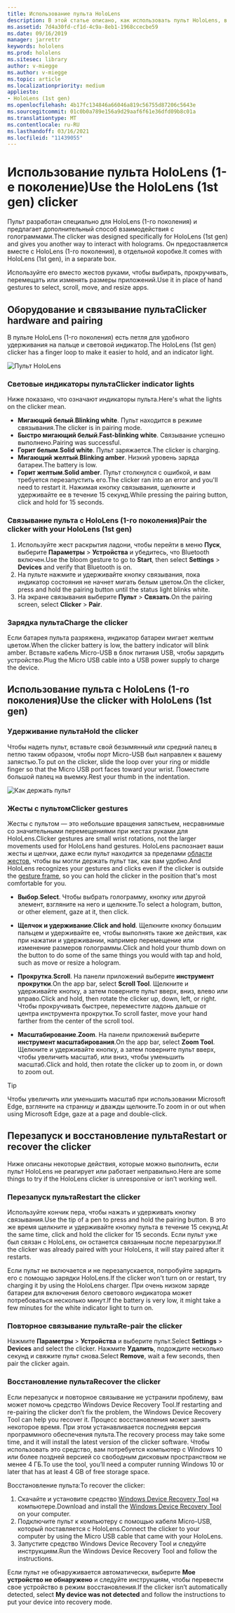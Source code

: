 ```yaml
---
title: Использование пульта HoloLens
description: В этой статье описано, как использовать пульт HoloLens, в том числе связывание, зарядка и восстановление пульта.
ms.assetid: 7d4a30fd-cf1d-4c9a-8eb1-1968ccecbe59
ms.date: 09/16/2019
manager: jarrettr
keywords: hololens
ms.prod: hololens
ms.sitesec: library
author: v-miegge
ms.author: v-miegge
ms.topic: article
ms.localizationpriority: medium
appliesto:
- HoloLens (1st gen)
ms.openlocfilehash: 4b17fc134846a66046a819c56755d87206c5643e
ms.sourcegitcommit: 01c0b0a789e156a9d29aaf6f61e36dfd09b8c01a
ms.translationtype: MT
ms.contentlocale: ru-RU
ms.lasthandoff: 03/16/2021
ms.locfileid: "11439055"
---
```

# <a name="use-the-hololens-1st-gen-clicker"></a><span data-ttu-id="2bf37-104">Использование пульта HoloLens (1-е поколение)</span><span class="sxs-lookup"><span data-stu-id="2bf37-104">Use the HoloLens (1st gen) clicker</span></span>

<span data-ttu-id="2bf37-105">Пульт разработан специально для HoloLens (1-го поколения) и предлагает дополнительный способ взаимодействия с голограммами.</span><span class="sxs-lookup"><span data-stu-id="2bf37-105">The clicker was designed specifically for HoloLens (1st gen) and gives you another way to interact with holograms.</span></span> <span data-ttu-id="2bf37-106">Он предоставляется вместе с HoloLens (1-го поколения), в отдельной коробке.</span><span class="sxs-lookup"><span data-stu-id="2bf37-106">It comes with HoloLens (1st gen), in a separate box.</span></span>

<span data-ttu-id="2bf37-107">Используйте его вместо жестов руками, чтобы выбирать, прокручивать, перемещать или изменять размеры приложений.</span><span class="sxs-lookup"><span data-stu-id="2bf37-107">Use it in place of hand gestures to select, scroll, move, and resize apps.</span></span>

## <a name="clicker-hardware-and-pairing"></a><span data-ttu-id="2bf37-108">Оборудование и связывание пульта</span><span class="sxs-lookup"><span data-stu-id="2bf37-108">Clicker hardware and pairing</span></span>

<span data-ttu-id="2bf37-109">В пульте HoloLens (1-го поколения) есть петля для удобного удерживания на пальце и световой индикатор.</span><span class="sxs-lookup"><span data-stu-id="2bf37-109">The HoloLens (1st gen) clicker has a finger loop to make it easier to hold, and an indicator light.</span></span>

![Пульт HoloLens](images/use-hololens-clicker-1.png)

### <a name="clicker-indicator-lights"></a><span data-ttu-id="2bf37-111">Световые индикаторы пульта</span><span class="sxs-lookup"><span data-stu-id="2bf37-111">Clicker indicator lights</span></span>

<span data-ttu-id="2bf37-112">Ниже показано, что означают индикаторы пульта.</span><span class="sxs-lookup"><span data-stu-id="2bf37-112">Here's what the lights on the clicker mean.</span></span>

- <span data-ttu-id="2bf37-113">**Мигающий белый**.</span><span class="sxs-lookup"><span data-stu-id="2bf37-113">**Blinking white**.</span></span> <span data-ttu-id="2bf37-114">Пульт находится в режиме связывания.</span><span class="sxs-lookup"><span data-stu-id="2bf37-114">The clicker is in pairing mode.</span></span>
- <span data-ttu-id="2bf37-115">**Быстро мигающий белый**.</span><span class="sxs-lookup"><span data-stu-id="2bf37-115">**Fast-blinking white**.</span></span> <span data-ttu-id="2bf37-116">Связывание успешно выполнено.</span><span class="sxs-lookup"><span data-stu-id="2bf37-116">Pairing was successful.</span></span>
- <span data-ttu-id="2bf37-117">**Горит белым**.</span><span class="sxs-lookup"><span data-stu-id="2bf37-117">**Solid white**.</span></span> <span data-ttu-id="2bf37-118">Пульт заряжается.</span><span class="sxs-lookup"><span data-stu-id="2bf37-118">The clicker is charging.</span></span>
- <span data-ttu-id="2bf37-119">**Мигающий желтый**.</span><span class="sxs-lookup"><span data-stu-id="2bf37-119">**Blinking amber**.</span></span> <span data-ttu-id="2bf37-120">Низкий уровень заряда батареи.</span><span class="sxs-lookup"><span data-stu-id="2bf37-120">The battery is low.</span></span>
- <span data-ttu-id="2bf37-121">**Горит желтым**.</span><span class="sxs-lookup"><span data-stu-id="2bf37-121">**Solid amber**.</span></span> <span data-ttu-id="2bf37-122">Пульт столкнулся с ошибкой, и вам требуется перезапустить его.</span><span class="sxs-lookup"><span data-stu-id="2bf37-122">The clicker ran into an error and you'll need to restart it.</span></span> <span data-ttu-id="2bf37-123">Нажимая кнопку связывания, щелкните и удерживайте ее в течение 15 секунд.</span><span class="sxs-lookup"><span data-stu-id="2bf37-123">While pressing the pairing button, click and hold for 15 seconds.</span></span>

### <a name="pair-the-clicker-with-your-hololens-1st-gen"></a><span data-ttu-id="2bf37-124">Связывание пульта с HoloLens (1-го поколения)</span><span class="sxs-lookup"><span data-stu-id="2bf37-124">Pair the clicker with your HoloLens (1st gen)</span></span>

1. <span data-ttu-id="2bf37-125">Используйте жест раскрытия ладони, чтобы перейти в меню **Пуск**, выберите **Параметры** > **Устройства** и убедитесь, что Bluetooth включен.</span><span class="sxs-lookup"><span data-stu-id="2bf37-125">Use the bloom gesture to go to **Start**, then select **Settings** > **Devices** and verify that Bluetooth is on.</span></span>
1. <span data-ttu-id="2bf37-126">На пульте нажмите и удерживайте кнопку связывания, пока индикатор состояния не начнет мигать белым цветом.</span><span class="sxs-lookup"><span data-stu-id="2bf37-126">On the clicker, press and hold the pairing button until the status light blinks white.</span></span>
1. <span data-ttu-id="2bf37-127">На экране связывания выберите **Пульт** > **Связать**.</span><span class="sxs-lookup"><span data-stu-id="2bf37-127">On the pairing screen, select **Clicker** > **Pair**.</span></span>

### <a name="charge-the-clicker"></a><span data-ttu-id="2bf37-128">Зарядка пульта</span><span class="sxs-lookup"><span data-stu-id="2bf37-128">Charge the clicker</span></span>

<span data-ttu-id="2bf37-129">Если батарея пульта разряжена, индикатор батареи мигает желтым цветом.</span><span class="sxs-lookup"><span data-stu-id="2bf37-129">When the clicker battery is low, the battery indicator will blink amber.</span></span> <span data-ttu-id="2bf37-130">Вставьте кабель Micro-USB в блок питания USB, чтобы зарядить устройство.</span><span class="sxs-lookup"><span data-stu-id="2bf37-130">Plug the Micro USB cable into a USB power supply to charge the device.</span></span>

## <a name="use-the-clicker-with-hololens-1st-gen"></a><span data-ttu-id="2bf37-131">Использование пульта с HoloLens (1-го поколения)</span><span class="sxs-lookup"><span data-stu-id="2bf37-131">Use the clicker with HoloLens (1st gen)</span></span>

### <a name="hold-the-clicker"></a><span data-ttu-id="2bf37-132">Удерживание пульта</span><span class="sxs-lookup"><span data-stu-id="2bf37-132">Hold the clicker</span></span>

<span data-ttu-id="2bf37-133">Чтобы надеть пульт, вставьте свой безымянный или средний палец в петлю таким образом, чтобы порт Micro-USB был направлен к вашему запястью.</span><span class="sxs-lookup"><span data-stu-id="2bf37-133">To put on the clicker, slide the loop over your ring or middle finger so that the Micro USB port faces toward your wrist.</span></span> <span data-ttu-id="2bf37-134">Поместите большой палец на выемку.</span><span class="sxs-lookup"><span data-stu-id="2bf37-134">Rest your thumb in the indentation.</span></span>

![Как держать пульт](images/use-hololens-clicker-2.png)

### <a name="clicker-gestures"></a><span data-ttu-id="2bf37-136">Жесты с пультом</span><span class="sxs-lookup"><span data-stu-id="2bf37-136">Clicker gestures</span></span>

<span data-ttu-id="2bf37-137">Жесты с пультом — это небольшие вращения запястьем, несравнимые со значительными перемещениями при жестах руками для HoloLens.</span><span class="sxs-lookup"><span data-stu-id="2bf37-137">Clicker gestures are small wrist rotations, not the larger movements used for HoloLens hand gestures.</span></span> <span data-ttu-id="2bf37-138">HoloLens распознает ваши жесты и щелчки, даже если пульт находится за пределами [области жестов](hololens1-basic-usage.md), чтобы вы могли держать пульт так, как вам удобно.</span><span class="sxs-lookup"><span data-stu-id="2bf37-138">And HoloLens recognizes your gestures and clicks even if the clicker is outside the [gesture frame](hololens1-basic-usage.md), so you can hold the clicker in the position that's most comfortable for you.</span></span>

- <span data-ttu-id="2bf37-139">**Выбор**.</span><span class="sxs-lookup"><span data-stu-id="2bf37-139">**Select**.</span></span> <span data-ttu-id="2bf37-140">Чтобы выбрать голограмму, кнопку или другой элемент, взгляните на него и щелкните.</span><span class="sxs-lookup"><span data-stu-id="2bf37-140">To select a hologram, button, or other element, gaze at it, then click.</span></span>

- <span data-ttu-id="2bf37-141">**Щелчок и удерживание**.</span><span class="sxs-lookup"><span data-stu-id="2bf37-141">**Click and hold**.</span></span> <span data-ttu-id="2bf37-142">Щелкните кнопку большим пальцем и удерживайте ее, чтобы выполнять такие же действия, как при нажатии и удерживании, например перемещение или изменение размеров голограммы.</span><span class="sxs-lookup"><span data-stu-id="2bf37-142">Click and hold your thumb down on the button to do some of the same things you would with tap and hold, such as move or resize a hologram.</span></span>

- <span data-ttu-id="2bf37-143">**Прокрутка**.</span><span class="sxs-lookup"><span data-stu-id="2bf37-143">**Scroll**.</span></span> <span data-ttu-id="2bf37-144">На панели приложений выберите **инструмент прокрутки**.</span><span class="sxs-lookup"><span data-stu-id="2bf37-144">On the app bar, select **Scroll Tool**.</span></span> <span data-ttu-id="2bf37-145">Щелкните и удерживайте кнопку, а затем поверните пульт вверх, вниз, влево или вправо.</span><span class="sxs-lookup"><span data-stu-id="2bf37-145">Click and hold, then rotate the clicker up, down, left, or right.</span></span> <span data-ttu-id="2bf37-146">Чтобы прокручивать быстрее, переместите ладонь дальше от центра инструмента прокрутки.</span><span class="sxs-lookup"><span data-stu-id="2bf37-146">To scroll faster, move your hand farther from the center of the scroll tool.</span></span>

- <span data-ttu-id="2bf37-147">**Масштабирование**.</span><span class="sxs-lookup"><span data-stu-id="2bf37-147">**Zoom**.</span></span> <span data-ttu-id="2bf37-148">На панели приложений выберите **инструмент масштабирования**.</span><span class="sxs-lookup"><span data-stu-id="2bf37-148">On the app bar, select **Zoom Tool**.</span></span> <span data-ttu-id="2bf37-149">Щелкните и удерживайте кнопку, а затем поверните пульт вверх, чтобы увеличить масштаб, или вниз, чтобы уменьшить масштаб.</span><span class="sxs-lookup"><span data-stu-id="2bf37-149">Click and hold, then rotate the clicker up to zoom in, or down to zoom out.</span></span>

> [!TIP]
> <span data-ttu-id="2bf37-150">Чтобы увеличить или уменьшить масштаб при использовании Microsoft Edge, взгляните на страницу и дважды щелкните.</span><span class="sxs-lookup"><span data-stu-id="2bf37-150">To zoom in or out when using Microsoft Edge, gaze at a page and double-click.</span></span>

## <a name="restart-or-recover-the-clicker"></a><span data-ttu-id="2bf37-151">Перезапуск и восстановление пульта</span><span class="sxs-lookup"><span data-stu-id="2bf37-151">Restart or recover the clicker</span></span>

<span data-ttu-id="2bf37-152">Ниже описаны некоторые действия, которые можно выполнить, если пульт HoloLens не реагирует или работает неправильно.</span><span class="sxs-lookup"><span data-stu-id="2bf37-152">Here are some things to try if the HoloLens clicker is unresponsive or isn’t working well.</span></span>

### <a name="restart-the-clicker"></a><span data-ttu-id="2bf37-153">Перезапуск пульта</span><span class="sxs-lookup"><span data-stu-id="2bf37-153">Restart the clicker</span></span>

<span data-ttu-id="2bf37-154">Используйте кончик пера, чтобы нажать и удерживать кнопку связывания.</span><span class="sxs-lookup"><span data-stu-id="2bf37-154">Use the tip of a pen to press and hold the pairing button.</span></span> <span data-ttu-id="2bf37-155">В это же время щелкните и удерживайте кнопку пульта в течение 15 секунд.</span><span class="sxs-lookup"><span data-stu-id="2bf37-155">At the same time, click and hold the clicker for 15 seconds.</span></span> <span data-ttu-id="2bf37-156">Если пульт уже был связан с HoloLens, он останется связанным после перезагрузки.</span><span class="sxs-lookup"><span data-stu-id="2bf37-156">If the clicker was already paired with your HoloLens, it will stay paired after it restarts.</span></span>

<span data-ttu-id="2bf37-157">Если пульт не включается и не перезапускается, попробуйте зарядить его с помощью зарядки HoloLens.</span><span class="sxs-lookup"><span data-stu-id="2bf37-157">If the clicker won't turn on or restart, try charging it by using the HoloLens charger.</span></span> <span data-ttu-id="2bf37-158">При очень низком заряде батареи для включения белого светового индикатора может потребоваться несколько минут.</span><span class="sxs-lookup"><span data-stu-id="2bf37-158">If the battery is very low, it might take a few minutes for the white indicator light to turn on.</span></span>

### <a name="re-pair-the-clicker"></a><span data-ttu-id="2bf37-159">Повторное связывание пульта</span><span class="sxs-lookup"><span data-stu-id="2bf37-159">Re-pair the clicker</span></span>

<span data-ttu-id="2bf37-160">Нажмите **Параметры** > **Устройства** и выберите пульт.</span><span class="sxs-lookup"><span data-stu-id="2bf37-160">Select **Settings** > **Devices** and select the clicker.</span></span> <span data-ttu-id="2bf37-161">Нажмите **Удалить**, подождите несколько секунд и свяжите пульт снова.</span><span class="sxs-lookup"><span data-stu-id="2bf37-161">Select **Remove**, wait a few seconds, then pair the clicker again.</span></span>

### <a name="recover-the-clicker"></a><span data-ttu-id="2bf37-162">Восстановление пульта</span><span class="sxs-lookup"><span data-stu-id="2bf37-162">Recover the clicker</span></span>

<span data-ttu-id="2bf37-163">Если перезапуск и повторное связывание не устранили проблему, вам может помочь средство Windows Device Recovery Tool.</span><span class="sxs-lookup"><span data-stu-id="2bf37-163">If restarting and re-pairing the clicker don’t fix the problem, the Windows Device Recovery Tool can help you recover it.</span></span> <span data-ttu-id="2bf37-164">Процесс восстановления может занять некоторое время. При этом устанавливается последняя версия программного обеспечения пульта.</span><span class="sxs-lookup"><span data-stu-id="2bf37-164">The recovery process may take some time, and it will install the latest version of the clicker software.</span></span> <span data-ttu-id="2bf37-165">Чтобы использовать это средство, вам потребуется компьютер с Windows 10 или более поздней версией со свободным дисковым пространством не менее 4 ГБ.</span><span class="sxs-lookup"><span data-stu-id="2bf37-165">To use the tool, you’ll need a computer running Windows 10 or later that has at least 4 GB of free storage space.</span></span>

<span data-ttu-id="2bf37-166">Восстановление пульта:</span><span class="sxs-lookup"><span data-stu-id="2bf37-166">To recover the clicker:</span></span>

1. <span data-ttu-id="2bf37-167">Скачайте и установите средство [Windows Device Recovery Tool](https://dev.azure.com/ContentIdea/ContentIdea/_queries/query/8a004dbe-73f8-4a32-94bc-368fc2f2a895/) на компьютере.</span><span class="sxs-lookup"><span data-stu-id="2bf37-167">Download and install the [Windows Device Recovery Tool](https://dev.azure.com/ContentIdea/ContentIdea/_queries/query/8a004dbe-73f8-4a32-94bc-368fc2f2a895/) on your computer.</span></span>
1. <span data-ttu-id="2bf37-168">Подключите пульт к компьютеру с помощью кабеля Micro-USB, который поставляется с HoloLens.</span><span class="sxs-lookup"><span data-stu-id="2bf37-168">Connect the clicker to your computer by using the Micro USB cable that came with your HoloLens.</span></span>
1. <span data-ttu-id="2bf37-169">Запустите средство Windows Device Recovery Tool и следуйте инструкциям.</span><span class="sxs-lookup"><span data-stu-id="2bf37-169">Run the Windows Device Recovery Tool and follow the instructions.</span></span>

<span data-ttu-id="2bf37-170">Если пульт не обнаруживается автоматически, выберите **Мое устройство не обнаружено** и следуйте инструкциям, чтобы перевести свое устройство в режим восстановления.</span><span class="sxs-lookup"><span data-stu-id="2bf37-170">If the clicker isn’t automatically detected, select **My device was not detected** and follow the instructions to put your device into recovery mode.</span></span>
